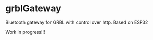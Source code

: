 # grblGateway
Bluetooth gateway for GRBL with control over http. Based on ESP32

Work in progress!!!
